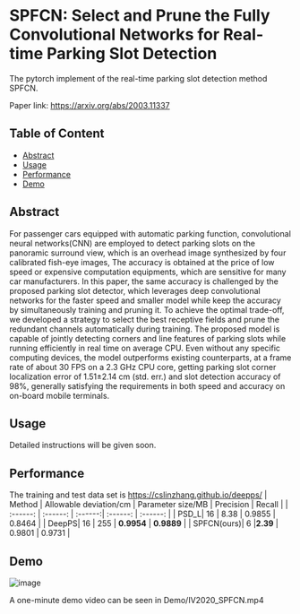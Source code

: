 # SPFCN: Select and Prune the Fully Convolutional Networks for Real-time Parking Slot Detection

The pytorch implement of the real-time parking slot detection method SPFCN.

Paper link: https://arxiv.org/abs/2003.11337

## Table of Content
 - [Abstract](#Abstract)
 - [Usage](#Usage)
 - [Performance](#Performance)
 - [Demo](#Demo)

## Abstract
For passenger cars equipped with automatic parking function, convolutional neural networks(CNN) are employed to detect parking slots on the panoramic surround view, which is an overhead image synthesized by four calibrated fish-eye images, The accuracy is obtained at the price of low speed or expensive computation equipments, which are sensitive for many car manufacturers. In this paper, the same accuracy is challenged by the proposed parking slot detector, which leverages deep convolutional networks for the faster speed and smaller model while keep the accuracy by simultaneously training and pruning it. To achieve the optimal trade-off, we developed a strategy to select the best receptive fields and prune the redundant channels automatically during training. The proposed model is capable of jointly detecting corners and line features of parking slots while running efficiently in real time on average CPU. Even without any specific computing devices, the model outperforms existing counterparts, at a frame rate of about 30 FPS on a 2.3 GHz CPU core, getting parking slot corner localization error of 1.51±2.14 cm (std. err.) and slot detection accuracy of 98%, generally satisfying the requirements in both speed and accuracy on on-board mobile terminals.

## Usage
Detailed instructions will be given soon.

## Performance
The training and test data set is https://cslinzhang.github.io/deepps/
| Method | Allowable deviation/cm | Parameter size/MB | Precision | Recall |
| :------: | :------: | :------:| :------: | :------: |
| PSD\_L| 16 | 8.38 | 0.9855 | 0.8464 |
| DeepPS| 16 | 255 | **0.9954** | **0.9889** |
| SPFCN(ours)| 6 |**2.39** | 0.9801 | 0.9731 |

## Demo
![image](https://github.com/LoyalBlanc/SPFCN-ParkingSlotDetection/blob/master/Demo/SPFCN-5s.gif)

A one-minute demo video can be seen in Demo/IV2020_SPFCN.mp4


